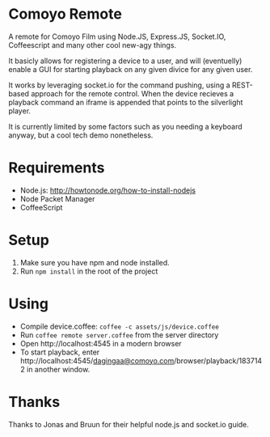 Comoyo Remote
===============

A remote for Comoyo Film using Node.JS, Express.JS, Socket.IO, Coffeescript
and many other cool new-agy things.

It basicly allows for registering a device to a user, and will (eventuelly)
enable a GUI for starting playback on any given divice for any given user.

It works by leveraging socket.io for the command pushing, using a REST-based
approach for the remote control. When the device recieves a playback command
an iframe is appended that points to the silverlight player.

It is currently limited by some factors such as you needing a keyboard anyway,
but a cool tech demo nonetheless.

Requirements
=============
- Node.js: http://howtonode.org/how-to-install-nodejs
- Node Packet Manager
- CoffeeScript

Setup
======
1. Make sure you have npm and node installed. 
2. Run `npm install` in the root of the project


Using
=====
- Compile device.coffee: `coffee -c assets/js/device.coffee`
- Run `coffee remote server.coffee` from the server directory
- Open http://localhost:4545 in a modern browser
- To start playback, enter http://localhost:4545/dagingaa@comoyo.com/browser/playback/1837142 in another window.

Thanks
======
Thanks to Jonas and Bruun for their helpful node.js and socket.io guide.
